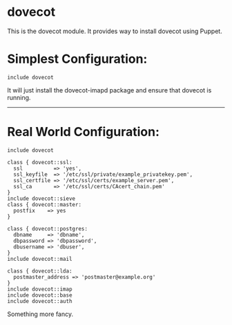 # dovecot #

This is the dovecot module. It provides way to install dovecot using Puppet.

Simplest Configuration:
=============


    include dovecot


It will just install the dovecot-imapd package and ensure that dovecot is running.

---------------------------------------

Real World Configuration:
=============

    include dovecot 

    class { dovecot::ssl:
      ssl          => 'yes',
      ssl_keyfile  => '/etc/ssl/private/example_privatekey.pem',
      ssl_certfile => '/etc/ssl/certs/example_server.pem',
      ssl_ca       => '/etc/ssl/certs/CAcert_chain.pem'
    }
    include dovecot::sieve
    class { dovecot::master:
      postfix    => yes
    }

    class { dovecot::postgres:
      dbname     => 'dbname',
      dbpassword => 'dbpassword',
      dbusername => 'dbuser',
    }
    include dovecot::mail

    class { dovecot::lda: 
      postmaster_address => 'postmaster@example.org'
    }
    include dovecot::imap
    include dovecot::base
    include dovecot::auth

Something more fancy.
